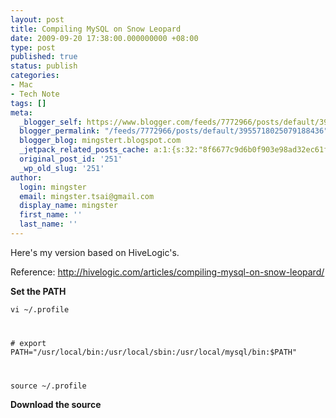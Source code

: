 ```yaml
---
layout: post
title: Compiling MySQL on Snow Leopard
date: 2009-09-20 17:38:00.000000000 +08:00
type: post
published: true
status: publish
categories:
- Mac
- Tech Note
tags: []
meta:
  _blogger_self: https://www.blogger.com/feeds/7772966/posts/default/3955718025079188436
  blogger_permalink: "/feeds/7772966/posts/default/3955718025079188436"
  blogger_blog: mingstert.blogspot.com
  _jetpack_related_posts_cache: a:1:{s:32:"8f6677c9d6b0f903e98ad32ec61f8deb";a:2:{s:7:"expires";i:1443418120;s:7:"payload";a:3:{i:0;a:1:{s:2:"id";i:226;}i:1;a:1:{s:2:"id";i:200;}i:2;a:1:{s:2:"id";i:563;}}}}
  original_post_id: '251'
  _wp_old_slug: '251'
author:
  login: mingster
  email: mingster.tsai@gmail.com
  display_name: mingster
  first_name: ''
  last_name: ''
---
```

<p>Here's my version based on HiveLogic's.</p>
<p>Reference: <a href="http://hivelogic.com/articles/compiling-mysql-on-snow-leopard/">http://hivelogic.com/articles/compiling-mysql-on-snow-leopard/</a></p>
<p><b>Set the PATH</b><br /><code><br />vi ~/.profile</p>
<p># export PATH="/usr/local/bin:/usr/local/sbin:/usr/local/mysql/bin:$PATH"</p>
<p>source ~/.profile<br /></code></p>
<p><b>Download the source</b></p>

